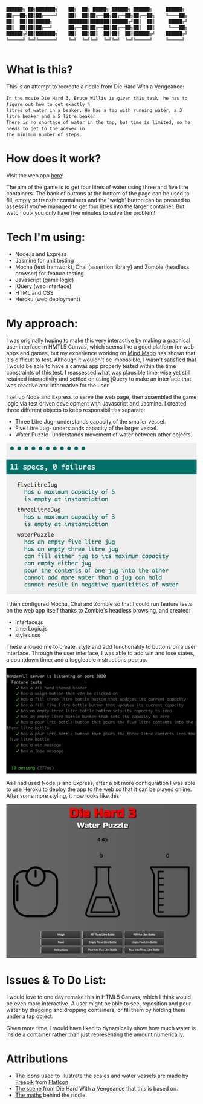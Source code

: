 ```

██████╗ ██╗███████╗    ██╗  ██╗ █████╗ ██████╗ ██████╗     ██████╗
██╔══██╗██║██╔════╝    ██║  ██║██╔══██╗██╔══██╗██╔══██╗    ╚════██╗
██║  ██║██║█████╗      ███████║███████║██████╔╝██║  ██║     █████╔╝
██║  ██║██║██╔══╝      ██╔══██║██╔══██║██╔══██╗██║  ██║     ╚═══██╗
██████╔╝██║███████╗    ██║  ██║██║  ██║██║  ██║██████╔╝    ██████╔╝
╚═════╝ ╚═╝╚══════╝    ╚═╝  ╚═╝╚═╝  ╚═╝╚═╝  ╚═╝╚═════╝     ╚═════╝


```
# What is this?

This is an attempt to recreate a riddle from Die Hard With a Vengeance:

```
In the movie Die Hard 3, Bruce Willis is given this task: he has to figure out how to get exactly 4
litres of water in a beaker. He has a tap with running water, a 3 litre beaker and a 5 litre beaker.
There is no shortage of water in the tap, but time is limited, so he needs to get to the answer in 
the minimum number of steps.
```

# How does it work?

Visit the web app [here](https://being-bruce.herokuapp.com/)!

The aim of the game is to get four litres of water using three and five litre containers. The bank of buttons at the bottom of the page can be used to fill, empty or transfer containers and the 'weigh' button can be pressed to assess if you've managed to get four litres into the larger container. But watch out- you only have five minutes to solve the problem!

# Tech I'm using:

* Node.js and Express
* Jasmine for unit testing
* Mocha (test framwork), Chai (assertion library) and Zombie (headless browser) for feature testing
* Javascript (game logic)
* jQuery (web interface)
* HTML and CSS
* Heroku (web deployment)

# My approach:

I was originally hoping to make this very interactive by making a graphical user interface in HMTL5 Canvas, which seems like a good platform for web apps and games, but my experience working on [Mind Mapp](https://github.com/wemmm/mytm) has shown that it's difficult to test. Although it wouldn't be impossible, I wasn't satisfied that I would be able to have a canvas app properly tested within the time constraints of this test. I reassessed what was plausible time-wise yet still retained interactivity and settled on using jQuery to make an interface that was reactive and informative for the user.

I set up Node and Express to serve the web page, then assembled the game logic via test driven development with Javascript and Jasmine. I created three different objects to keep responsibilities separate:

* Three Litre Jug- understands capacity of the smaller vessel.
* Five Litre Jug- understands capacity of the larger vessel.
* Water Puzzle- understands movement of water between other objects.

![unittest](https://github.com/wemmm/water-puzzle/blob/master/public/images/unittests.png)

I then configured Mocha, Chai and Zombie so that I could run feature tests on the web app itself thanks to Zombie's headless browsing, and created:

* interface.js
* timerLogic.js
* styles.css

These allowed me to create, style and add functionality to buttons on a user interface. Through the user interface, I was able to add win and lose states, a countdown timer and a toggleable instructions pop up.

![featuretest](https://github.com/wemmm/water-puzzle/blob/master/public/images/featuretests.png)

As I had used Node.js and Express, after a bit more configuration I was able to use Heroku to deploy the app to the web so that it can be played online. After some more styling, it now looks like this:

![styled](https://github.com/wemmm/water-puzzle/blob/master/public/images/finishedstyling.png)

# Issues & To Do List:

I would love to one day remake this in HTML5 Canvas, which I think would be even more interactive. A user might be able to see, reposition and pour water by dragging and dropping containers, or fill them by holding them under a tap object.

Given more time, I would have liked to dynamically show how much water is inside a container rather than just representing the amount numerically. 

# Attributions

* The icons used to illustrate the scales and water vessels are made by [Freepik](https://www.flaticon.com/authors/freepik) from [FlatIcon](https://www.flaticon.com)
* [The scene](https://www.youtube.com/watch?v=6cAbgAaEOVE) from Die Hard With a Vengeance that this is based on.
* [The maths](https://www.youtube.com/watch?v=0Oef3MHYEC0) behind the riddle.
